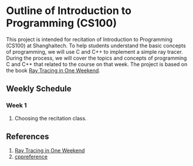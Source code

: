 # Outline of Introduction to Programming (CS100)

This project is intended for recitation of Introduction to Programming (CS100) at Shanghaitech. To help students understand the basic concepts of programming, we will use C and C++ to implement a simple ray tracer. During the process, we will cover the topics and concepts of programming C and C++ that related to the course on that week. The project is based on the book [Ray Tracing in One Weekend](https://raytracing.github.io/).

## Weekly Schedule

### Week 1

1. Choosing the recitation class.

## References

1. [Ray Tracing in One Weekend](https://raytracing.github.io/)
2. [cppreference](https://en.cppreference.com/w/)
